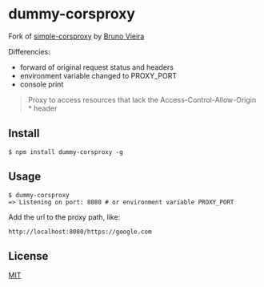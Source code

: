 dummy-corsproxy
==========

Fork of [simple-corsproxy](https://github.com/bmpvieira/simple-corsproxy) by [Bruno Vieira](https://github.com/bmpvieira)

Differencies:
 - forward of original request status and headers
 - environment variable changed to PROXY_PORT
 - console print

> Proxy to access resources that lack the Access-Control-Allow-Origin * header

Install
-------
```$ npm install dummy-corsproxy -g```

Usage
-----

```
$ dummy-corsproxy
=> Listening on port: 8080 # or environment variable PROXY_PORT
```

Add the url to the proxy path, like:

```
http://localhost:8080/https://google.com
```


License
-------
[MIT](https://raw.githubusercontent.com/korshunov/dummy-corsproxy/master/LICENSE)
